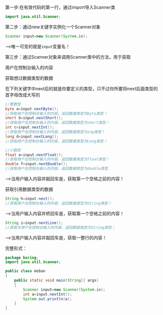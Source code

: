 第一步:在有效代码的第一行，通过import导入Scanner类

```java
import java.util.Scanner;
```

第二步：通过new关键字实例化一个Scanner对象

```java
Scanner input=new Scanner(System.in);
```

-->唯一可变的就是`input`变量名！

第三步：通过Scanner对象来调用Scanner类中的方法，用于获取

用户在控制台输入的内容

获取想过数据类型的数据

在下列关键字中next后的就是你要定义的类型，只不过你所要将next后面类型的首字母改成大写的

```java
//整数型
byte a=input.nextByte();
//获取用户在控制台输入的内容，返回数据类型为byta类型！
short b=input.nextShort();
//获取用户在控制台输入的内容，返回数据类型为short类型！
int c=input.nextInt();
//获取用户在控制台输入的内容，返回数据类型为ing类型！
long d=input.nextLong();
//获取用户在控制台输入的内容，返回数据类型为Long类型！
```

```java
//小数型
float e=input.nextFloat();
//获取用户在控制台输入的内容，返回数据类型为float类型！
double f=input.nextDouble();
//获取用户在控制台输入的内容，返回数据类型为double类型
```

-->当用户输入内容并敲回车是，获取第一个空格之前的内容！

获取引用数据类型的数据

```java
String h=input.next();
//获取用户在控制台输入的内容，返回数据类型为String类型！
```

-->当用户输入内容并桥回车是，获取第一个空格之前的内容！

```java
String i=input.nextLine();
//获取与用户在控制台输入的内容，返回数据类型为String类型；
```

-->当用户输入内容并敲回车是，获取一整行的内容！


完整形式：

```java
package boring;
import java.util.Scanner;

public class moban
{
    public static void main(String[] args)
    {
        Scanner input=new Scanner(System.in);
        int a=input.nextInt();
        System.out.println(a);
    }
}
```


